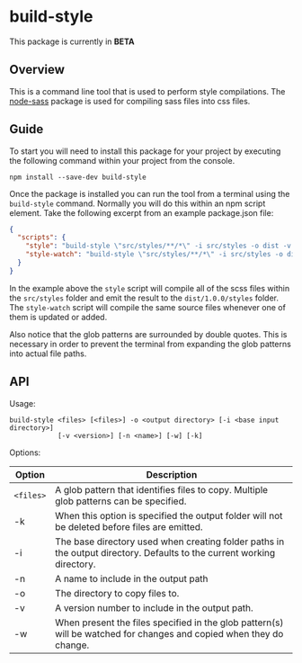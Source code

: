 # build-style

This package is currently in **BETA**

## Overview
This is a command line tool that is used to perform style compilations.
The [node-sass](https://www.npmjs.com/package/node-sass) package is used for compiling sass files into css files.

## Guide

To start you will need to install this package for your project by executing the following command within your project from the console.

```
npm install --save-dev build-style
``` 
Once the package is installed you can run the tool from a terminal using the `build-style` command.  Normally you will
do this within an npm script element.  Take the following excerpt from an example package.json file:

```JSON
{
  "scripts": {
    "style": "build-style \"src/styles/**/*\" -i src/styles -o dist -v 1.0.0 -n styles",
    "style-watch": "build-style \"src/styles/**/*\" -i src/styles -o dist -v 1.0.0 -n styles -w",
  }
}
```

In the example above the `style` script will compile all of the scss files within the `src/styles` folder and emit the result to
the `dist/1.0.0/styles` folder.
The `style-watch` script will compile the same source files whenever one of them is updated or added.

Also notice that the glob patterns are surrounded by double quotes.  This is necessary in order to prevent the terminal from expanding
the glob patterns into actual file paths.

## API

Usage:
```
build-style <files> [<files>] -o <output directory> [-i <base input directory>]
            [-v <version>] [-n <name>] [-w] [-k]
```
Options:

| Option | Description |
| ---    | ---         |
| `<files>` | A glob pattern that identifies files to copy.  Multiple glob patterns can be specified. |
| -k     | When this option is specified the output folder will not be deleted before files are emitted. |
| -i     | The base directory used when creating folder paths in the output directory.  Defaults to the current working directory. |
| -n     | A name to include in the output path |
| -o     | The directory to copy files to. |
| -v     | A version number to include in the output path. |
| -w     | When present the files specified in the glob pattern(s) will be watched for changes and copied when they do change. | 
